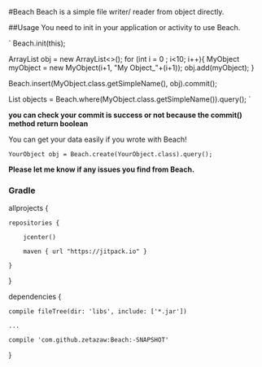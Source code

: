 #Beach
Beach is a simple file writer/ reader from object directly.

##Usage
You need to init in your application or activity to use Beach.

`
Beach.init(this);


ArrayList<MyObject> obj = new ArrayList<>();
for (int i = 0 ; i<10; i++){
        MyObject myObject = new MyObject(i+1, "My Object_"+(i+1));
            obj.add(myObject);
        }

Beach.insert(MyObject.class.getSimpleName(), obj).commit();

List<MyObject> objects = Beach.where(MyObject.class.getSimpleName()).query();
`

__you can check your commit is success or not because the commit() method return boolean__


You can get your data easily if you wrote with Beach!

`
YourObject obj = Beach.create(YourObject.class).query();
`


__Please let me know if any issues you find from Beach.__


### Gradle


allprojects {

    repositories {
    
        jcenter()
        
        maven { url "https://jitpack.io" }
        
    }
    
}

dependencies {

    compile fileTree(dir: 'libs', include: ['*.jar'])
    
    ...
    
    compile 'com.github.zetazaw:Beach:-SNAPSHOT'

}
